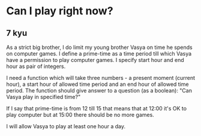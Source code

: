 # Can I play right now?
## 7 kyu

As a strict big brother, I do limit my young brother Vasya on time he spends on computer games. I define a prime-time as a time period till which Vasya have a permission to play computer games. I specify start hour and end hour as pair of integers.

I need a function which will take three numbers - a present moment (current hour), a start hour of allowed time period and an end hour of allowed time period. The function should give answer to a question (as a boolean): "Can Vasya play in specified time?"

If I say that prime-time is from 12 till 15 that means that at 12:00 it's OK to play computer but at 15:00 there should be no more games.

I will allow Vasya to play at least one hour a day.

